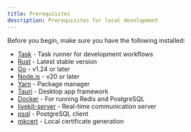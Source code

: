 ```yaml
---
title: Prerequisites
description: Prerequisites for local development
---
```


Before you begin, make sure you have the following installed:

- [Task](https://taskfile.dev/docs/installation) - Task runner for development workflows
- [Rust](https://www.rust-lang.org/tools/install) - Latest stable version
- [Go](https://go.dev/doc/install) - v1.24 or later
- [Node.js](https://nodejs.org/en/download/) - v20 or later
- [Yarn](https://yarnpkg.com/getting-started/install) - Package manager
- [Tauri](https://v2.tauri.app/start/prerequisites/) - Desktop app framework
- [Docker](https://docs.docker.com/get-docker/) - For running Redis and PostgreSQL
- [livekit-server](https://docs.livekit.io/home/self-hosting/local/) - Real-time communication server
- [psql](https://www.postgresql.org/docs/current/app-psql.html) - PostgreSQL client
- [mkcert](https://github.com/FiloSottile/mkcert) - Local certificate generation